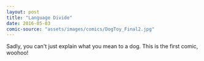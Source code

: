 ```yaml
---
layout: post
title: "Language Divide"
date: 2016-05-03
comic-source: "assets/images/comics/DogToy_Final2.jpg"
---
```


Sadly, you can't just explain what you mean to a dog. This is the first comic, woohoo!

